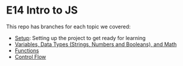 # E14 Intro to JS

This repo has branches for each topic we covered:

- [Setup](https://github.com/nss-evening-cohort-14/js-intro-14/tree/setup): Setting up the project to get ready for learning
- [Variables, Data Types (Strings, Numbers and Booleans), and Math](https://github.com/nss-evening-cohort-14/js-intro-14/tree/variables)
- [Functions](https://github.com/nss-evening-cohort-14/js-intro-14/blob/functions/main.js)
- [Control Flow](https://github.com/nss-evening-cohort-14/js-intro-14/blob/control-flow/main.js)
